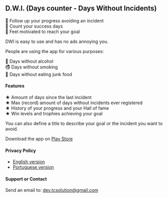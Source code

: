 ## D.W.I. (Days counter - Days Without Incidents)

🎯 Follow up your progress avoiding an incident  
💪 Count your success days  
🙌 Feel motivated to reach your goal  

DWI is easy to use and has no ads annoying you.  

People are using the app for various purposes:  

🍺 Days without alcohol  
🚭 Days without smoking  
🍔 Days without eating junk food  

#### Features  

★ Amount of days since the last incident  
★ Max (record) amount of days without incidents ever registered  
★ History of your progress and your Hall of fame  
★ Win levels and trophies achieving your goal  
 
You can also define a title to describe your goal or the incident you want to avoid.  

Download the app on [Play Store](https://play.google.com/store/apps/details?id=tech.tcsolution.dwi)  

#### Privacy Policy

* [English version](/privacyPolicy/dwi-privacy_policy-en.md)  
* [Portuguese version](/privacyPolicy/dwi-privacy_policy-pt.md)

#### Support or Contact

Send an email to: [dev.tcsolution@gmail.com](mailto:dev.tcsolution@gmail.com)
